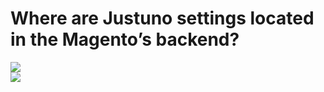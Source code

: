 <h1 id='h'>Where are Justuno settings located in the Magento’s backend?</h1>

![](https://mage2.pro/uploads/default/original/2X/1/1bc6f1541d960abe9bca1e975451340bcfdebe07.png)  
![](https://mage2.pro/uploads/default/original/2X/f/f123054486582dad2ccc960e20c90f2f29efb99d.png)